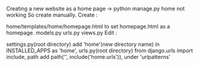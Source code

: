 Creating a new website as a home page -> python manage.py home not working So create manually. Create :

home/templates/home/homepage.html to set homepage.html as a homepage.
models.py
urls.py
views.py
Edit :

settings.py(root directory)
add 'home'(new directory name) in INSTALLED_APPS as 'home',
urls.py(root directory)
from django.urls import include, path
add path('', include('home.urls')),  under 'urlpatterns'
